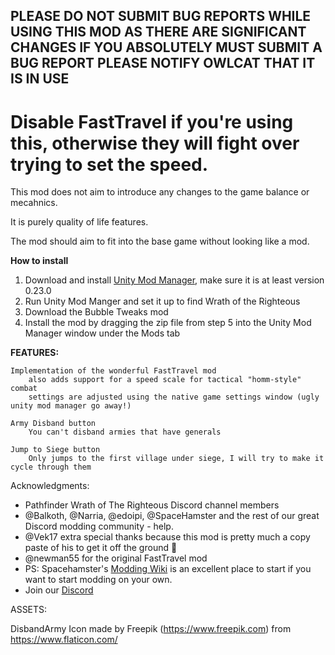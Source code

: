 ## PLEASE DO NOT SUBMIT BUG REPORTS WHILE USING THIS MOD AS THERE ARE SIGNIFICANT CHANGES IF YOU ABSOLUTELY MUST SUBMIT A BUG REPORT PLEASE NOTIFY OWLCAT THAT IT IS IN USE

# Disable FastTravel if you're using this, otherwise they will fight over trying to set the speed.

This mod does not aim to introduce any changes to the game balance or mecahnics.

It is purely quality of life features.

The mod should aim to fit into the base game without looking like a mod.

**How to install**

1. Download and install [Unity Mod Manager](https://github.com/newman55/unity-mod-manager), make sure it is at least version 0.23.0
2. Run Unity Mod Manger and set it up to find Wrath of the Righteous
3. Download the Bubble Tweaks mod
4. Install the mod by dragging the zip file from step 5 into the Unity Mod Manager window under the Mods tab

**FEATURES:**

	Implementation of the wonderful FastTravel mod
		also adds support for a speed scale for tactical "homm-style" combat
		settings are adjusted using the native game settings window (ugly unity mod manager go away!)

	Army Disband button
		You can't disband armies that have generals
	
	Jump to Siege button
		Only jumps to the first village under siege, I will try to make it cycle through them


Acknowledgments:  

-   Pathfinder Wrath of The Righteous Discord channel members
-   @Balkoth, @Narria, @edoipi, @SpaceHamster and the rest of our great Discord modding community - help.
-	@Vek17 extra special thanks because this mod is pretty much a copy paste of his to get it off the ground :pray:
-	@newman55 for the original FastTravel mod
-   PS: Spacehamster's [Modding Wiki](https://github.com/spacehamster/OwlcatModdingWiki/wiki/Beginner-Guide) is an excellent place to start if you want to start modding on your own.
-   Join our [Discord](https://discord.gg/bQVwsP7cky)



ASSETS:

DisbandArmy Icon made by Freepik (https://www.freepik.com) from https://www.flaticon.com/

